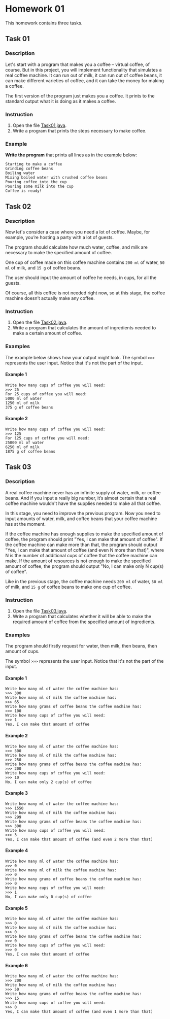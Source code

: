 # Homework 01

This homework contains three tasks.

## Task 01

### Description

Let's start with a program that makes you a coffee – virtual coffee, of course. But in this project, you will implement
 functionality that simulates a real coffee machine. It can run out of milk, it can run out of coffee beans, it can make
  different varieties of coffee, and it can take the money for making a coffee.

The first version of the program just makes you a coffee. It prints to the standard output what it is doing as it makes
 a coffee.

### Instruction

1. Open the file [Task01.java](src/main/java/com/softserveinc/Task01.java).
2. Write a program that prints the steps necessary to make coffee.

### Example

**Write the program** that prints all lines as in the example below:

```text
Starting to make a coffee
Grinding coffee beans
Boiling water
Mixing boiled water with crushed coffee beans
Pouring coffee into the cup
Pouring some milk into the cup
Coffee is ready!
```

## Task 02

### Description

Now let's consider a case where you need a lot of coffee. Maybe, for example, you’re hosting a party with a lot of guests. 

The program should calculate how much water, coffee, and milk are necessary to make the specified amount of coffee. 

One cup of coffee made on this coffee machine contains `200 ml` of water, `50 ml` of milk, and `15 g` of coffee beans.

The user should input the amount of coffee he needs, in cups, for all the guests.

Of course, all this coffee is not needed right now, so at this stage, the coffee machine doesn’t actually make any coffee.

### Instruction

1. Open the file [Task02.java](src/main/java/com/softserveinc/Task02.java).
2. Write a program that calculates the amount of ingredients needed to make a certain amount of coffee.

### Examples

The example below shows how your output might look.
The symbol `>>>` represents the user input. Notice that it's not the part of the input.

#### Example 1

```text
Write how many cups of coffee you will need: 
>>> 25
For 25 cups of coffee you will need:
5000 ml of water
1250 ml of milk
375 g of coffee beans
```

#### Example 2

```text
Write how many cups of coffee you will need: 
>>> 125
For 125 cups of coffee you will need:
25000 ml of water
6250 ml of milk
1875 g of coffee beans
```

## Task 03

### Description

A real coffee machine never has an infinite supply of water, milk, or coffee beans. And if you input a really big number, 
it’s almost certain that a real coffee machine wouldn't have the supplies needed to make all that coffee.

In this stage, you need to improve the previous program. Now you need to input amounts of water, milk, and coffee beans 
that your coffee machine has at the moment.

<p>If the coffee machine has enough supplies to make the specified amount of coffee, the program should print "Yes, 
I can make that amount of coffee". If the coffee machine can make more than that, the program should output 
"Yes, I can make that amount of coffee (and even N more than that)", where N is the number of additional cups of coffee
 that the coffee machine can make. If the amount of resources is not enough to make the specified amount of coffee, the 
 program should output "No, I can make only N cup(s) of coffee".

Like in the previous stage, the coffee machine needs `200 ml` of water, `50 ml` of milk, and `15 g` of coffee beans to make one cup of coffee.

### Instruction

1. Open the file [Task03.java](src/main/java/com/softserveinc/Task03.java).
2. Write a program that calculates whether it will be able to make the required amount of coffee from the specified amount of ingredients.

### Examples

The program should firstly request for water, then milk, then beans, then amount of cups.

The symbol `>>>` represents the user input. Notice that it's not the part of the input.

#### Example 1

```text
Write how many ml of water the coffee machine has: 
>>> 300
Write how many ml of milk the coffee machine has: 
>>> 65
Write how many grams of coffee beans the coffee machine has: 
>>> 100
Write how many cups of coffee you will need: 
>>> 1
Yes, I can make that amount of coffee
```

#### Example 2

```text
Write how many ml of water the coffee machine has: 
>>> 500
Write how many ml of milk the coffee machine has: 
>>> 250
Write how many grams of coffee beans the coffee machine has: 
>>> 200
Write how many cups of coffee you will need: 
>>> 10
No, I can make only 2 cup(s) of coffee
```

#### Example 3

```text
Write how many ml of water the coffee machine has: 
>>> 1550
Write how many ml of milk the coffee machine has: 
>>> 299
Write how many grams of coffee beans the coffee machine has: 
>>> 300
Write how many cups of coffee you will need: 
>>> 3
Yes, I can make that amount of coffee (and even 2 more than that)
```

#### Example 4

```text
Write how many ml of water the coffee machine has: 
>>> 0
Write how many ml of milk the coffee machine has: 
>>> 0
Write how many grams of coffee beans the coffee machine has: 
>>> 0
Write how many cups of coffee you will need: 
>>> 1
No, I can make only 0 cup(s) of coffee
```

#### Example 5

```text
Write how many ml of water the coffee machine has: 
>>> 0
Write how many ml of milk the coffee machine has: 
>>> 0
Write how many grams of coffee beans the coffee machine has: 
>>> 0
Write how many cups of coffee you will need: 
>>> 0
Yes, I can make that amount of coffee
```

#### Example 6

```text
Write how many ml of water the coffee machine has: 
>>> 200
Write how many ml of milk the coffee machine has: 
>>> 50
Write how many grams of coffee beans the coffee machine has: 
>>> 15
Write how many cups of coffee you will need: 
>>> 0
Yes, I can make that amount of coffee (and even 1 more than that)
```